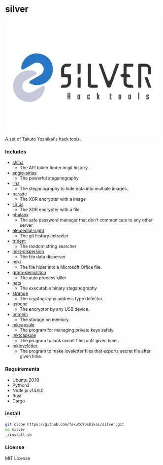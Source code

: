 # silver
<img src="./silver.png" width="500">
A set of Takuto Yoshikai's hack tools.

### Includes
- [shiba](https://github.com/TakutoYoshikai/shiba)
  - The API token finder in git history
- [angie-sirius](https://github.com/TakutoYoshikai/angie-sirius)
  - The powerful steganography
- [lina](https://github.com/TakutoYoshikai/lina)
  - The steganography to hide data into multiple images.
- [parade](https://github.com/TakutoYoshikai/parade)
  - The XOR encrypter with a image
- [sirius](https://github.com/TakutoYoshikai/sirius)
  - The XOR encrypter with a file
- [phalanx](https://github.com/TakutoYoshikai/phalanx)
  - The safe password manager that don't communicate to any other server.
- [elemental-sight](https://github.com/TakutoYoshikai/elemental-sight)
  - The git history extracter
- [trident](https://github.com/TakutoYoshikai/trident)
  - The random string searcher
- [mist-dispersion](https://github.com/TakutoYoshikai/mist-dispersion)
  - The file data disperser
- [miki](https://github.com/TakutoYoshikai/miki)
  - The file hider into a Microsoft Office file.
- [gram-demolition](https://github.com/TakutoYoshikai/gram-demolition)
  - The auto process killer
- [nats](https://github.com/TakutoYoshikai/nats)
  - The executable binary steganography
- [strange](https://github.com/TakutoYoshikai/strange)
  - The cryptography address type detector.
- [usbenc](https://github.com/TakutoYoshikai/usbenc)
  - The encryptor by any USB device.
- [onmem](https://github.com/TakutoYoshikai/onmem)
  - The storage on memory.
- [mkcapsule](https://github.com/TakutoYoshikai/mkcapsule)
  - The program for managing private keys safely.
- [mktcapsule](https://github.com/TakutoYoshikai/mktcapsule)
  - The program to lock secret files until given time..
- [mkloveletter](https://github.com/TakutoYoshikai/mkloveletter)
  - The program to make loveletter files that exports secret file after given time.
  
### Requirements
* Ubuntu 20.10
* Python3
* Node.js v14.6.0
* Rust
* Cargo

### install

```bash
git clone https://github.com/TakutoYoshikai/silver.git
cd silver
./install.sh
```

### License
MIT License
